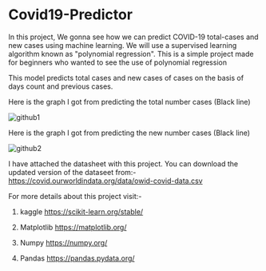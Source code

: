 # Covid19-Predictor
In this project, We gonna see how we can predict COVID-19 total-cases and new cases using machine learning. We will use a supervised learning algorithm known as "polynomial regression". This is a simple project made for beginners who wanted to see the use of polynomial regression

This model predicts total cases and new cases of cases on the basis of days count and previous cases.


Here is the graph I got from predicting the total number cases (Black line)

![github1](https://user-images.githubusercontent.com/63039981/117931222-8bbfef80-b31c-11eb-8733-1d9c3e4d4e21.png)

Here is the graph I got from predicting the new number cases (Black line)

![github2](https://user-images.githubusercontent.com/63039981/117931226-8cf11c80-b31c-11eb-9895-258475d098f4.png)


I have attached the datasheet with this project. You can download the updated version of the dataseet from:-
https://covid.ourworldindata.org/data/owid-covid-data.csv

For more details about this project visit:-
1) kaggle
https://scikit-learn.org/stable/

2) Matplotlib
https://matplotlib.org/

3) Numpy
https://numpy.org/

4) Pandas
https://pandas.pydata.org/
